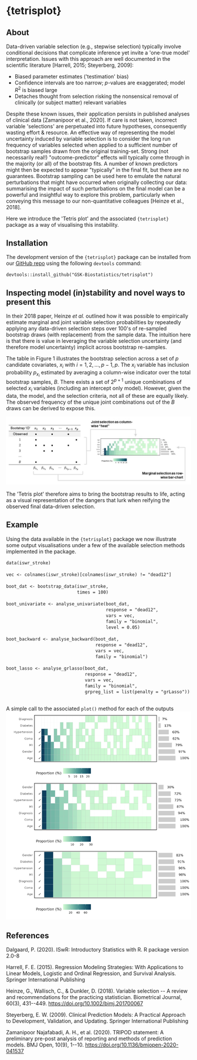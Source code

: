 # {tetrisplot}

## About

Data-driven variable selection (e.g., stepwise selection) typically involve conditional decisions that complicate inference yet invite a 'one-true model' interpretation. Issues with this approach are well documented in the scientific literature [Harrell, 2015; Steyerberg, 2009]:

-   Biased parameter estimates ('testimation' bias)
-   Confidence intervals are too narrow; $p$-values are exaggerated; model $R^2$ is biased large
-   Detaches thought from selection risking the nonsensical removal of clinically (or subject matter) relevant variables

Despite these known issues, their application persists in published analyses of clinical data [Zamanipoor et al., 2020]. If care is not taken, incorrect variable 'selections' are perpetuated into future hypotheses, consequently wasting effort & resource. An effective way of representing the model uncertainty induced by variable selection is to consider the long run frequency of variables selected when applied to a sufficient number of bootstrap samples drawn from the original training-set. Strong (not necessarily real!) "outcome-predictor" effects will typically come through in the majority (or all) of the bootstrap fits. A number of known predictors might then be expected to appear "typically" in the final fit, but there are no guarantees. Bootstrap sampling can be used here to emulate the natural perturbations that might have occurred when originally collecting our data: summarising the impact of such perturbations on the final model can be a powerful and insightful way to explore this problem, particularly when conveying this message to our non-quantitative colleagues [Heinze et al., 2018].

Here we introduce the 'Tetris plot' and the associated `{tetrisplot}` package as a way of visualising this instability.

## Installation

The development version of the `{tetrisplot}` package can be installed from our [GitHub repo](https://github.com/GSK-Biostatistics/tetrisplot) using the following `devtools` command:

```         
devtools::install_github("GSK-Biostatistics/tetrisplot")
```

## Inspecting model (in)stability and novel ways to present this

In their 2018 paper, Heinze *et al.* outlined how it was possible to empirically estimate marginal and joint variable selection probabilities by repeatedly applying any data-driven selection steps over 100's of re-sampled bootstrap draws (with replacement) from the sample data. The intuition here is that there is value in leveraging the variable selection uncertainty (and therefore model uncertainty) implicit across bootstrap re-samples.

The table in Figure 1 illustrates the bootstrap selection across a set of $p$ candidate covariates, $x_i$ with $i=1, 2, \dots, p-1, p$. 
The $x_i$ variable has inclusion probability $p_{x_i}$ estimated by averaging a column-wise indicator over the total bootstrap samples, $B$. 
There exists a set of $2^{p+1}$ unique combinations of selected $x_i$ variables (including an intercept only model). However, given the data, the model, and the selection criteria, not all of these are equally likely. The observed frequency of the unique joint combinations out of the $B$ draws can be derived to expose this.

![Figure 1 - Illustration of calculating joint and marginal selection probabilities](man/figures/figure_1.jpg)
 
The 'Tetris plot' therefore aims to bring the bootstrap results to life, acting as a visual representation of the dangers that lurk when reifying the observed final data-driven selection.

## Example

Using the data available in the `{tetrisplot}` package we now illustrate some output visualisations under a few of the available selection methods implemented in the package.

```{r eval=FALSE}
data(iswr_stroke)

vec <- colnames(iswr_stroke)[colnames(iswr_stroke) != "dead12"]

boot_dat <- bootstrap_data(iswr_stroke, 
                           times = 100)

boot_univariate <- analyse_univariate(boot_dat,
                                      response = "dead12",
                                      vars = vec, 
                                      family = "binomial", 
                                      level = 0.05)

boot_backward <- analyse_backward(boot_dat,
                                  response = "dead12",
                                  vars = vec, 
                                  family = "binomial")

boot_lasso <- analyse_grlasso(boot_dat,
                              response = "dead12",
                              vars = vec, 
                              family = "binomial",
                              grpreg_list = list(penalty = "grLasso"))


```
A simple call to the associated `plot()` method for each of the outputs 
![Figure 2 - Tetris plots from top-to-bottom: univariate, stepwise, and LASSO](man/figures/figure_2.jpg)

## References

Dalgaard, P. (2020). ISwR: Introductory Statistics with R. R package version 2.0-8

Harrell, F. E. (2015). Regression Modeling Strategies: With Applications to Linear Models, Logistic and Ordinal Regression, and Survival Analysis. Springer International Publishing

Heinze, G., Wallisch, C., & Dunkler, D. (2018). Variable selection -- A review and recommendations for the practicing statistician. Biometrical Journal, 60(3), 431--449. <https://doi.org/10.1002/bimj.201700067>

Steyerberg, E. W. (2009). Clinical Prediction Models: A Practical Approach to Development, Validation, and Updating. Springer International Publishing

Zamanipoor Najafabadi, A. H., et al. (2020). TRIPOD statement: A preliminary pre-post analysis of reporting and methods of prediction models. BMJ Open, 10(9), 1--10. <https://doi.org/10.1136/bmjopen-2020-041537>
